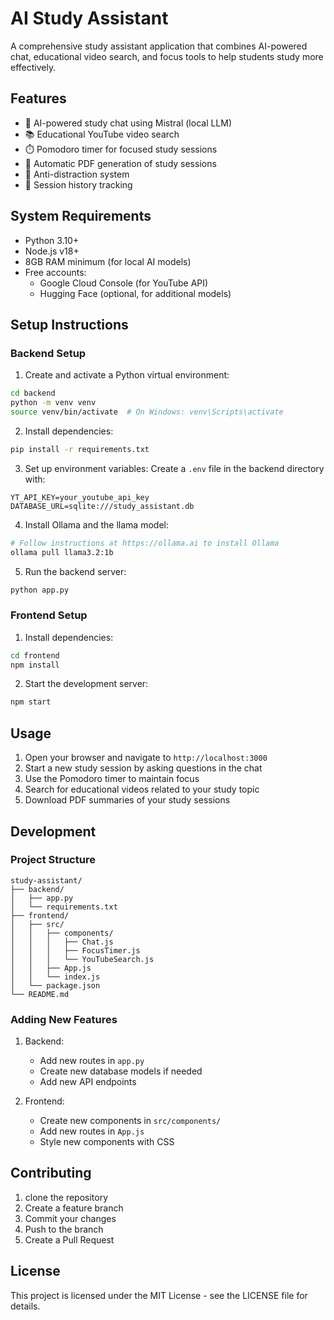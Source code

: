 # AI Study Assistant

A comprehensive study assistant application that combines AI-powered chat, educational video search, and focus tools to help students study more effectively.

## Features

- 🤖 AI-powered study chat using Mistral (local LLM)
- 📚 Educational YouTube video search
- ⏱️ Pomodoro timer for focused study sessions
- 📝 Automatic PDF generation of study sessions
- 🎯 Anti-distraction system
- 💾 Session history tracking

## System Requirements

- Python 3.10+
- Node.js v18+
- 8GB RAM minimum (for local AI models)
- Free accounts:
  - Google Cloud Console (for YouTube API)
  - Hugging Face (optional, for additional models)

## Setup Instructions

### Backend Setup

1. Create and activate a Python virtual environment:
```bash
cd backend
python -m venv venv
source venv/bin/activate  # On Windows: venv\Scripts\activate
```

2. Install dependencies:
```bash
pip install -r requirements.txt
```

3. Set up environment variables:
Create a `.env` file in the backend directory with:
```
YT_API_KEY=your_youtube_api_key
DATABASE_URL=sqlite:///study_assistant.db
```

4. Install Ollama and the llama model:
```bash
# Follow instructions at https://ollama.ai to install Ollama
ollama pull llama3.2:1b
```

5. Run the backend server:
```bash
python app.py
```

### Frontend Setup

1. Install dependencies:
```bash
cd frontend
npm install
```

2. Start the development server:
```bash
npm start
```

## Usage

1. Open your browser and navigate to `http://localhost:3000`
2. Start a new study session by asking questions in the chat
3. Use the Pomodoro timer to maintain focus
4. Search for educational videos related to your study topic
5. Download PDF summaries of your study sessions

## Development

### Project Structure

```
study-assistant/
├── backend/
│   ├── app.py
│   └── requirements.txt
├── frontend/
│   ├── src/
│   │   ├── components/
│   │   │   ├── Chat.js
│   │   │   ├── FocusTimer.js
│   │   │   └── YouTubeSearch.js
│   │   ├── App.js
│   │   └── index.js
│   └── package.json
└── README.md
```

### Adding New Features

1. Backend:
   - Add new routes in `app.py`
   - Create new database models if needed
   - Add new API endpoints

2. Frontend:
   - Create new components in `src/components/`
   - Add new routes in `App.js`
   - Style new components with CSS

## Contributing

1. clone the repository
2. Create a feature branch
3. Commit your changes
4. Push to the branch
5. Create a Pull Request

## License

This project is licensed under the MIT License - see the LICENSE file for details. 